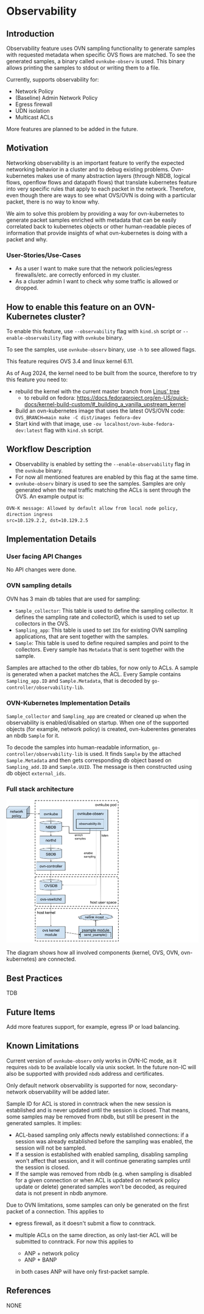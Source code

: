 # Observability

## Introduction

Observability feature uses OVN sampling functionality to generate samples with requested metadata when
specific OVS flows are matched. To see the generated samples, a binary called `ovnkube-observ` is used.
This binary allows printing the samples to stdout or writing them to a file.

Currently, supports observability for:
- Network Policy
- (Baseline) Admin Network Policy
- Egress firewall
- UDN isolation
- Multicast ACLs

More features are planned to be added in the future. 

## Motivation

Networking observability is an important feature to verify the expected networking behavior in a cluster and
to debug existing problems.
Ovn-kubernetes makes use of many abstraction layers (through NBDB, logical flows, openflow flows and datapath flows) 
that translate kubernetes feature into very specific rules that apply 
to each packet in the network. Therefore, even though there are ways to see what OVS/OVN is doing with a particular packet, 
there is no way to know why.

We aim to solve this problem by providing a way for ovn-kubernetes to generate packet samples enriched with metadata 
that can be easily correlated back to kubernetes objects or other human-readable pieces of information that provide 
insights of what ovn-kubernetes is doing with a packet and why.

### User-Stories/Use-Cases

- As a user I want to make sure that the network policies/egress firewalls/etc. are correctly enforced in my cluster.
- As a cluster admin I want to check why some traffic is allowed or dropped.

## How to enable this feature on an OVN-Kubernetes cluster?

To enable this feature, use `--observability` flag with `kind.sh` script or `--enable-observability` flag with `ovnkube` binary.

To see the samples, use `ovnkube-observ` binary, use `-h` to see allowed flags.

This feature requires OVS 3.4 and linux kernel 6.11.

As of Aug 2024, the kernel need to be built from the source, therefore to try this feature you need to:
- rebuild the kernel with the current master branch from [Linus' tree](https://git.kernel.org/pub/scm/linux/kernel/git/torvalds/linux.git)
  - to rebuild on fedora: https://docs.fedoraproject.org/en-US/quick-docs/kernel-build-custom/#_building_a_vanilla_upstream_kernel
- Build an ovn-kubernetes image that uses the latest OVS/OVN code:
`OVS_BRANCH=main make -C dist/images fedora-dev`
- Start kind with that image, use `-ov localhost/ovn-kube-fedora-dev:latest` flag with `kind.sh` script.

## Workflow Description

- Observability is enabled by setting the `--enable-observability` flag in the `ovnkube` binary.
- For now all mentioned features are enabled by this flag at the same time.
- `ovnkube-observ` binary is used to see the samples. Samples are only generated when the real traffic matching the ACLs
is sent through the OVS. An example output is:
```
OVN-K message: Allowed by default allow from local node policy, direction ingress
src=10.129.2.2, dst=10.129.2.5
```

## Implementation Details

### User facing API Changes

No API changes were done.

### OVN sampling details

OVN has 3 main db tables that are used for sampling:
- `Sample_collector`: This table is used to define the sampling collector. It defines the sampling rate and collectorID, 
which is used to set up collectors in the OVS. 
- `Sampling_app`: This table is used to set `ID`s for existing OVN sampling applications, that are sent together with the samples.
- `Sample`: This table is used to define required samples and point to the collectors. 
Every sample has `Metadata` that is sent together with the sample.

Samples are attached to the other db tables, for now only to ACLs.
A sample is generated when a packet matches the ACL. Every Sample contains `Sampling_app.ID` and `Sample.Metadata`,
that is decoded by `go-controller/observability-lib`.

### OVN-Kubernetes Implementation Details

`Sample_collector` and `Sampling_app` are created or cleaned up when the observability is enabled/disabled on startup.
When one of the supported objects (for example, network policy) is created, ovn-kuberentes generates an nbdb `Sample` for it.

To decode the samples into human-readable information, `go-controller/observability-lib` is used. It finds `Sample`
by the attached `Sample.Metadata` and then gets corresponding db object based on `Sampling_add.ID` and `Sample.UUID`.
The message is then constructed using db object `external_ids`.

### Full stack architecture

![ovnkube-observ](../images/ovnkube-observ.png)

The diagram shows how all involved components (kernel, OVS, OVN, ovn-kubernetes) are connected.

## Best Practices

TDB

## Future Items

Add more features support, for example, egress IP or load balancing.

## Known Limitations

Current version of `ovnkube-observ` only works in OVN-IC mode, as it requires `nbdb` to be available locally via unix socket.
In the future non-IC will also be supported with provided `nbdb` address and certificates.

Only default network observability is supported for now, secondary-network observability will be added later.

Sample ID for ACL is stored in conntrack when the new session is established and is never updated until the session is closed.
That means, some samples may be removed from nbdb, but still be present in the generated samples. It implies:
- ACL-based sampling only affects newly established connections: if a session was already established before the sampling was enabled,
the session will not be sampled.
- If a session is established with enabled sampling, disabling sampling won't affect that session, and it will continue
generating samples until the session is closed.
- If the sample was removed from nbdb (e.g. when sampling is disabled for a given connection or when ACL is updated on network policy
update or delete) generated samples won't be decoded, as required data is not present in nbdb anymore.

Due to OVN limitations, some samples can only be generated on the first packet of a connection.
This applies to 
- egress firewall, as it doesn't submit a flow to conntrack.
- multiple ACLs on the same direction, as only last-tier ACL will be submitted to conntrack. For now this applies to 
  - ANP + network policy
  - ANP + BANP 
  
  in both cases ANP will have only first-packet sample.

## References

NONE
